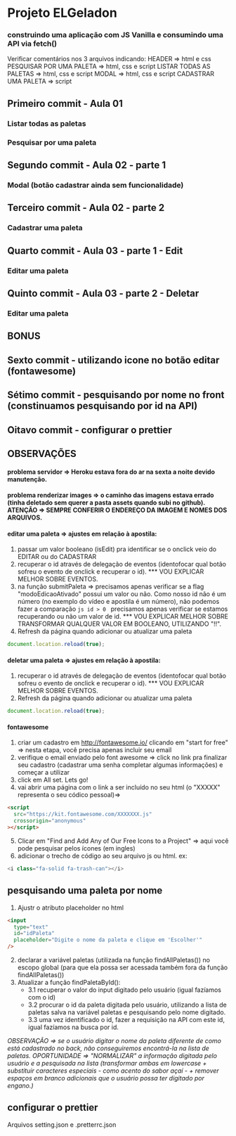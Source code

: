 # Projeto ELGeladon

### construindo uma aplicação com JS Vanilla e consumindo uma API via fetch()

Verificar comentários nos 3 arquivos indicando:
HEADER => html e css
PESQUISAR POR UMA PALETA => html, css e script
LISTAR TODAS AS PALETAS => html, css e script
MODAL => html, css e script
CADASTRAR UMA PALETA => script

## Primeiro commit - Aula 01

### Listar todas as paletas

### Pesquisar por uma paleta

## Segundo commit - Aula 02 - parte 1

### Modal (botão cadastrar ainda sem funcionalidade)

## Terceiro commit - Aula 02 - parte 2

### Cadastrar uma paleta

## Quarto commit - Aula 03 - parte 1 - Edit

### Editar uma paleta

## Quinto commit - Aula 03 - parte 2 - Deletar

### Editar uma paleta

## BONUS

## Sexto commit - utilizando icone no botão editar (fontawesome)

## Sétimo commit - pesquisando por nome no front (constinuamos pesquisando por id na API)

## Oitavo commit - configurar o prettier

## OBSERVAÇÕES

#### problema servidor => Heroku estava fora do ar na sexta a noite devido manutenção.

#### problema renderizar images => o caminho das imagens estava errado (tinha deletado sem querer a pasta assets quando subi no github). ATENÇÃO => SEMPRE CONFERIR O ENDEREÇO DA IMAGEM E NOMES DOS ARQUIVOS.

#### editar uma paleta => ajustes em relação à apostila:

1. passar um valor booleano (isEdit) pra identificar se o onclick veio do EDITAR ou do CADASTRAR
2. recuperar o id através de delegação de eventos (identofocar qual botão sofreu o evento de onclick e recuperar o id). \*\*\* VOU EXPLICAR MELHOR SOBRE EVENTOS.
3. na função submitPaleta => precisamos apenas verificar se a flag "modoEdicaoAtivado" possui um valor ou não. Como nosso id não é um número (no exemplo do vídeo e apostila é um número), não podemos fazer a comparação `js id > 0 ` precisamos apenas verificar se estamos recuperando ou não um valor de id. \*\*\* VOU EXPLICAR MELHOR SOBRE TRANSFORMAR QUALQUER VALOR EM BOOLEANO, UTILIZANDO "!!".
4. Refresh da página quando adicionar ou atualizar uma paleta

```js
document.location.reload(true);
```

#### deletar uma paleta => ajustes em relação à apostila:

1. recuperar o id através de delegação de eventos (identofocar qual botão sofreu o evento de onclick e recuperar o id). \*\*\* VOU EXPLICAR MELHOR SOBRE EVENTOS.
2. Refresh da página quando adicionar ou atualizar uma paleta

```js
document.location.reload(true);
```

#### fontawesome

1. criar um cadastro em http://fontawesome.io/ clicando em "start for free" => nesta etapa, você precisa apenas incluir seu email
2. verifique o email enviado pelo font awesome => click no link pra finalizar seu cadastro (cadastrar uma senha completar algumas informações) e começar a utilizar
3. click em All set. Lets go!
4. vai abrir uma página com o link a ser incluído no seu html (o "XXXXX" representa o seu códico pessoal)=>

```html
<script
  src="https://kit.fontawesome.com/XXXXXXX.js"
  crossorigin="anonymous"
></script>
```

5. Clicar em "Find and Add Any of Our Free Icons to a Project" => aqui você pode pesquisar pelos ícones (em ingles)
6. adicionar o trecho de código ao seu arquivo js ou html.
   ex:

```js
<i class="fa-solid fa-trash-can"></i>
```

## pesquisando uma paleta por nome

1. Ajustr o atributo placeholder no html

```html
<input
  type="text"
  id="idPaleta"
  placeholder="Digite o nome da paleta e clique em 'Escolher'"
/>
```

2. declarar a variável paletas (utilizada na função findAllPaletas()) no escopo global (para que ela possa ser acessada também fora da função findAllPaletas())
3. Atualizar a função findPaletaById():
   - 3.1 recuperar o valor do input digitado pelo usuário (igual fazíamos com o id)
   - 3.2 procurar o id da paleta digitada pelo usuário, utilizando a lista de paletas salva na variável paletas e pesquisando pelo nome digitado.
   - 3.3 uma vez identificado o id, fazer a requisição na API com este id, igual fazíamos na busca por id.

_OBSERVAÇÃO => se o usuário digitar o nome da paleta diferente de como está cadastrado no back, não conseguiremos encontrá-la na lista de paletas.
OPORTUNIDADE => "NORMALIZAR" a informação digitada pelo usuário e a pesquisada na lista (transformar ambas em lowercase + substituir caracteres especiais - como acento do sabor açaí - + remover espaços em branco adicionais que o usuário possa ter digitado por engano.)_

## configurar o prettier

Arquivos setting.json e .pretterrc.json
